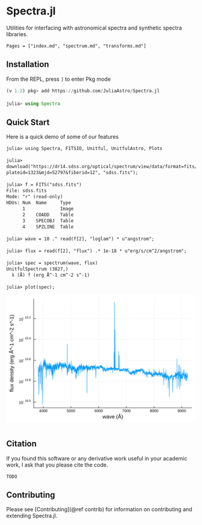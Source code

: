 # Spectra.jl

Utilities for interfacing with astronomical spectra and synthetic spectra libraries.

```@contents
Pages = ["index.md", "spectrum.md", "transforms.md"]
```

## Installation

From the REPL, press `]` to enter Pkg mode
```julia
(v 1.2) pkg> add https://github.com/JuliaAstro/Spectra.jl

julia> using Spectra
```

## Quick Start

Here is a quick demo of some of our features

```jldoctest guide
julia> using Spectra, FITSIO, Unitful, UnitfulAstro, Plots

julia> download("https://dr14.sdss.org/optical/spectrum/view/data/format=fits/spec=lite?plateid=1323&mjd=52797&fiberid=12", "sdss.fits");

julia> f = FITS("sdss.fits")
File: sdss.fits
Mode: "r" (read-only)
HDUs: Num  Name     Type   
      1             Image  
      2    COADD    Table  
      3    SPECOBJ  Table  
      4    SPZLINE  Table  

julia> wave = 10 .^ read(f[2], "loglam") * u"angstrom";

julia> flux = read(f[2], "flux") .* 1e-18 * u"erg/s/cm^2/angstrom";

julia> spec = spectrum(wave, flux)
UnitfulSpectrum (3827,)
  λ (Å) f (erg Å^-1 cm^-2 s^-1)

julia> plot(spec);

```

![](assets/sdss.svg)

```jldoctest guide
```

## Citation

If you found this software or any derivative work useful in your academic work, I ask that you please cite the code.

```
TODO
```

## Contributing

Please see [Contributing](@ref contrib) for information on contributing and extending Spectra.jl.

